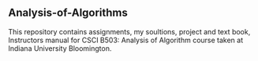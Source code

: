 ## Analysis-of-Algorithms

This repository contains assignments, my soultions, project and text book, Instructors manual for CSCI B503: Analysis of Algorithm course
taken at Indiana University Bloomington.

